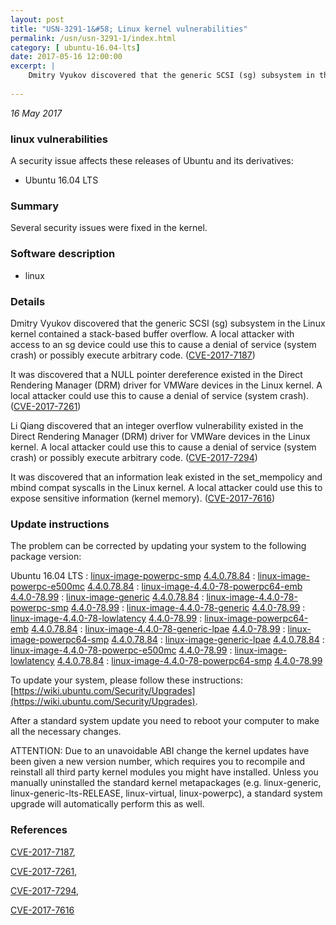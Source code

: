 ```yaml
---
layout: post
title: "USN-3291-1&#58; Linux kernel vulnerabilities"
permalink: /usn/usn-3291-1/index.html
category: [ ubuntu-16.04-lts]
date: 2017-05-16 12:00:00
excerpt: |
    Dmitry Vyukov discovered that the generic SCSI (sg) subsystem in the Linux kernel contained a stack-based buffer overflow. A local attacker with access to an sg device could use this to cause a denial of service (system crash) or possibly execute arbitrary code. ([CVE-2017-7187](http://people.ubuntu.com/~ubuntu-security/cve/CVE-2017-7187))
    
--- 
```

 
 

*16 May 2017*

### linux vulnerabilities

A security issue affects these releases of Ubuntu and its derivatives:

* Ubuntu 16.04 LTS

### Summary

Several security issues were fixed in the kernel. 

### Software description

* linux 

### Details

Dmitry Vyukov discovered that the generic SCSI (sg) subsystem in the Linux kernel contained a stack-based buffer overflow. A local attacker with access to an sg device could use this to cause a denial of service (system crash) or possibly execute arbitrary code. ([CVE-2017-7187](http://people.ubuntu.com/~ubuntu-security/cve/CVE-2017-7187))

It was discovered that a NULL pointer dereference existed in the Direct Rendering Manager (DRM) driver for VMWare devices in the Linux kernel. A local attacker could use this to cause a denial of service (system crash). ([CVE-2017-7261](http://people.ubuntu.com/~ubuntu-security/cve/CVE-2017-7261))

Li Qiang discovered that an integer overflow vulnerability existed in the Direct Rendering Manager (DRM) driver for VMWare devices in the Linux kernel. A local attacker could use this to cause a denial of service (system crash) or possibly execute arbitrary code. ([CVE-2017-7294](http://people.ubuntu.com/~ubuntu-security/cve/CVE-2017-7294))

It was discovered that an information leak existed in the set_mempolicy and mbind compat syscalls in the Linux kernel. A local attacker could use this to expose sensitive information (kernel memory). ([CVE-2017-7616](http://people.ubuntu.com/~ubuntu-security/cve/CVE-2017-7616)) 

### Update instructions

The problem can be corrected by updating your system to the following package version:

Ubuntu 16.04 LTS
 : [linux-image-powerpc-smp](https://launchpad.net/ubuntu/+source/linux) <span> [4.4.0.78.84](https://launchpad.net/ubuntu/+source/linux/4.4.0-78.99) </span> 
 : [linux-image-powerpc-e500mc](https://launchpad.net/ubuntu/+source/linux) <span> [4.4.0.78.84](https://launchpad.net/ubuntu/+source/linux/4.4.0-78.99) </span> 
 : [linux-image-4.4.0-78-powerpc64-emb](https://launchpad.net/ubuntu/+source/linux) <span> [4.4.0-78.99](https://launchpad.net/ubuntu/+source/linux/4.4.0-78.99) </span> 
 : [linux-image-generic](https://launchpad.net/ubuntu/+source/linux) <span> [4.4.0.78.84](https://launchpad.net/ubuntu/+source/linux/4.4.0-78.99) </span> 
 : [linux-image-4.4.0-78-powerpc-smp](https://launchpad.net/ubuntu/+source/linux) <span> [4.4.0-78.99](https://launchpad.net/ubuntu/+source/linux/4.4.0-78.99) </span> 
 : [linux-image-4.4.0-78-generic](https://launchpad.net/ubuntu/+source/linux) <span> [4.4.0-78.99](https://launchpad.net/ubuntu/+source/linux/4.4.0-78.99) </span> 
 : [linux-image-4.4.0-78-lowlatency](https://launchpad.net/ubuntu/+source/linux) <span> [4.4.0-78.99](https://launchpad.net/ubuntu/+source/linux/4.4.0-78.99) </span> 
 : [linux-image-powerpc64-emb](https://launchpad.net/ubuntu/+source/linux) <span> [4.4.0.78.84](https://launchpad.net/ubuntu/+source/linux/4.4.0-78.99) </span> 
 : [linux-image-4.4.0-78-generic-lpae](https://launchpad.net/ubuntu/+source/linux) <span> [4.4.0-78.99](https://launchpad.net/ubuntu/+source/linux/4.4.0-78.99) </span> 
 : [linux-image-powerpc64-smp](https://launchpad.net/ubuntu/+source/linux) <span> [4.4.0.78.84](https://launchpad.net/ubuntu/+source/linux/4.4.0-78.99) </span> 
 : [linux-image-generic-lpae](https://launchpad.net/ubuntu/+source/linux) <span> [4.4.0.78.84](https://launchpad.net/ubuntu/+source/linux/4.4.0-78.99) </span> 
 : [linux-image-4.4.0-78-powerpc-e500mc](https://launchpad.net/ubuntu/+source/linux) <span> [4.4.0-78.99](https://launchpad.net/ubuntu/+source/linux/4.4.0-78.99) </span> 
 : [linux-image-lowlatency](https://launchpad.net/ubuntu/+source/linux) <span> [4.4.0.78.84](https://launchpad.net/ubuntu/+source/linux/4.4.0-78.99) </span> 
 : [linux-image-4.4.0-78-powerpc64-smp](https://launchpad.net/ubuntu/+source/linux) <span> [4.4.0-78.99](https://launchpad.net/ubuntu/+source/linux/4.4.0-78.99) </span> 

To update your system, please follow these instructions: [https://wiki.ubuntu.com/Security/Upgrades](https://wiki.ubuntu.com/Security/Upgrades).

After a standard system update you need to reboot your computer to make all the necessary changes.

ATTENTION: Due to an unavoidable ABI change the kernel updates have been given a new version number, which requires you to recompile and reinstall all third party kernel modules you might have installed. Unless you manually uninstalled the standard kernel metapackages (e.g. linux-generic, linux-generic-lts-RELEASE, linux-virtual, linux-powerpc), a standard system upgrade will automatically perform this as well. 

### References

 
 [CVE-2017-7187](http://people.ubuntu.com/~ubuntu-security/cve/CVE-2017-7187), 

 [CVE-2017-7261](http://people.ubuntu.com/~ubuntu-security/cve/CVE-2017-7261), 

 [CVE-2017-7294](http://people.ubuntu.com/~ubuntu-security/cve/CVE-2017-7294), 

 [CVE-2017-7616](http://people.ubuntu.com/~ubuntu-security/cve/CVE-2017-7616)
 

